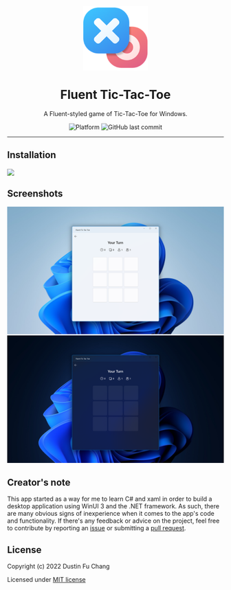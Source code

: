 <p align="center">
  <img width="150" align="center" src="Assets/StoreLogo.scale-400.png" />
</p>
<h1 align="center">
  Fluent Tic-Tac-Toe
</h1>

<p align="center">
  A Fluent-styled game of Tic-Tac-Toe for Windows.
</p>
<p align="center">

  <a title="Platform" target="_blank">
	<img src="https://img.shields.io/badge/Platform-Windows-blue" alt="Platform" />
  </a>
  
  <img alt="GitHub last commit" src="https://img.shields.io/github/last-commit/dfchang149/Fluent-Tic-Tac-Toe?label=Last%20commit">
</p>


---

## Installation

<a title="Microsoft Store" target="_blank" href="https://www.microsoft.com/en-us/p/fluent-tic-tac-toe/9npfg5zpgxzr?">
  <img width="164" align="center" src="https://upload.wikimedia.org/wikipedia/commons/thumb/f/f7/Get_it_from_Microsoft_Badge.svg/512px-Get_it_from_Microsoft_Badge.svg.png?20171029232220" />
</a>

## Screenshots

<div align="center">
	<img src="Assets/Screenshots/ScreenshotLight.png" />
	<img src="Assets/Screenshots/ScreenshotDark.png" />
</div>

## Creator's note
This app started as a way for me to learn C# and xaml in order to build a desktop application using WinUI 3 and the .NET framework. As such, there are many obvious signs of inexperience when it comes to the app's code and functionality. If there's any feedback or advice on the project, feel free to contribute by reporting an [issue](https://github.com/dfchang149/Fluent-Tic-Tac-Toe/issues) or submitting a [pull request](https://github.com/dfchang149/Fluent-Tic-Tac-Toe/pulls).

## License
Copyright (c) 2022 Dustin Fu Chang

Licensed under [MIT license](https://github.com/dfchang149/Fluent-Tic-Tac-Toe/blob/master/LICENSE.md)
